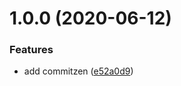 <!--
 * @Author: seth
 * @Date: 2020-06-12 23:14:53
 * @LastEditTime: 2020-06-12 23:15:32
 * @LastEditors: Please set LastEditors
 * @Description: In User Settings Edit
 * @FilePath: \seth\CHANGELOG.md
--> 
# 1.0.0 (2020-06-12)


### Features

* add commitzen ([e52a0d9](https://github.com/SethLee23/seth/commit/e52a0d9e75334412cb6d39b30804f082cdcf4514))




